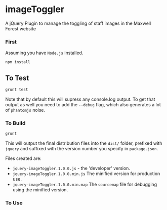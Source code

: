 imageToggler
============

A jQuery Plugin to manage the toggling of staff images in the Maxwell Forest website

### First

Assuming you have `Node.js` installed.

```bash
npm install
```

## To Test

```bash
grunt test
```

Note that by default this will supress any console.log output.  To get that output as well you need to add the `--debug` flag, which also generates a lot of `phantomjs` noise.

### To Build

```bash
grunt
```

This will output the final distribution files into the `dist/` folder, prefixed with `jquery` and suffixed with the version number you specify in `package.json`.

Files created are:

* `jquery-imageToggler.1.0.0.js` - the 'developer' version.
* `jquery-imageToggler.1.0.0.min.js` The minified version for production use.
* `jquery-imageToggler.1.0.0.min.map` The `sourcemap` file for debugging using the minified version.

### To Use

